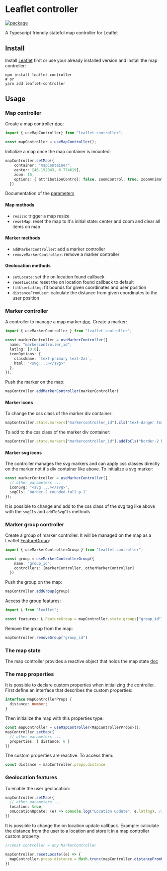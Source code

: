 # Leaflet controller

[![package](https://img.shields.io/npm/v/leaflet-controller)](https://www.npmjs.com/package/leaflet-controller)

A Typescript friendly stateful map controller for Leaflet

## Install

Install [Leaflet](https://leafletjs.com/) first or use your already installed version
and install the map controller:

```
npm install leaflet-controller
# or
yarn add leaflet-controller
```

## Usage

### Map controller

Create a map controller [doc](docs/modules/use_map_controller.md):

```typescript
import { useMapController} from "leaflet-controller";

const mapController = useMapController();
```

Initialize a map once the map container is mounted:

```typescript
mapController.setMap({
    container: "mapContainer",
    center: [46.192043, 6.774619],
    zoom: 16,
    options: { attributionControl: false, zoomControl: true, zoomAnimation: false },
  })
```

Documentation of the [parameters](docs/interfaces/interfaces.UseLeafletControllerParams.md)

#### Map methods

- `resize`: trigger a map resize
- `resetMap`: reset the map to it's initial state: center and zoom and clear all items on map

#### Marker methods

- `addMarkerController`: add a marker controller
- `removeMarkerController`: remove a marker controller

#### Geolocation methods

- `setLocate`: set the on location found callback
- `resetLocate`: reset the on location found callback to default
- `fitUserLatlng`: fit bounds for given coordinates and user position
- `distanceFromUser`: calculate the distance from given coordinates to the user position

### Marker controller

A controller to manage a map marker [doc](docs/interfaces/interfaces.MarkerController.md). Create a marker:

```typescript
import { useMarkerController } from "leaflet-controller";

const markerController = useMarkerController({
  name: "markercontroller_id",
  latlng: [0,0],
  iconOptions: {
    className: `text-primary text-2xl`,
    html: "<svg ...></svg>"
  },
});
```

Push the marker on the map:

```typescript
mapController.addMarkerController(markerController)
```

#### Marker icons

To change the css class of the marker div container:

```typescript
mapController.state.markers["markercontroller_id"].cls("text-danger text-2xl")
```

To add to the css class of the marker div container:

```typescript
mapController.state.markers["markercontroller_id"].addToCls("border-2 border-success p-1")
```

#### Marker svg icons

The controller manages the svg markers and can apply css classes directly on the
marker not it's div container like above. To initialize a svg marker:

```typescript
const markerController = useMarkerController({
  // other parameters ...
  iconSvg: "<svg ...></svg>",
  svgCls: `border-2 rounded-full p-1`
});
```

It is possible to change and add to the css class of the svg tag like above
with the `svgCls` and `addToSvgCls` methods

### Marker group controller

Create a group of marker controller. It will be managed on the map
as a Leaflet [FeatureGroup](https://leafletjs.com/reference.html#featuregroup):

```typescript
import { useMarkerControllerGroup } from "leaflet-controller";

const group = useMarkerControllerGroup({
    name: "group_id",
    controllers: [markerController, otherMarkerController]
  })
```

Push the group on the map:

```typescript
mapController.addGroup(group)
```

Access the group features:

```typescript
import L from "leaflet";

const features: L.FeatureGroup = mapController.state.groups["group_id"].features
```

Remove the group from the map:

```typescript
mapController.removeGroup("group_id")
```

### The map state

The map controller provides a reactive object that holds the map state [doc](docs/interfaces/interfaces.LeafletControllerState.md)

### The map properties

It is possible to declare custom properties when initializing the controller. First define an interface
that describes the custom properties:

```typescript
interface MapControllerProps {
  distance: number;
}
```

Then initialize the map with this properties type:

```typescript
const mapController = useMapController<MapControllerProps>();
mapController.setMap({
  // other parameters ...
  properties: { distance: 0 }
})
```

The custom properties are reactive. To access them:

```typescript
const distance = mapController.props.distance
```

### Geolocation features

To enable the user geolocation:

```typescript
mapController.setMap({
  // other parameters ...
  location: true,
  onLocationUpdate: (e) => console.log("Location update", e.latlng), // optional
})
```

It is possible to change the on location update callback. Example: calculate the distance
from the user to a location and store it in a map controller custom property:

```typescript
//const controller = any MarkerController

mapController.resetLocate((e) => {
  mapController.props.distance = Math.trunc(mapController.distanceFromUser(controller.marker.getLatLng()))
})
```

